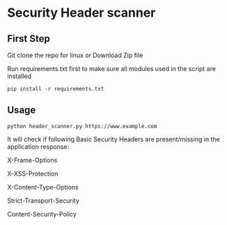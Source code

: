 # Security Header scanner

## First Step

Git clone the repo for linux or Download Zip file


Run requirements.txt first to make sure all modules used in the script are installed

`pip install -r requirements.txt`

## Usage

`python header_scanner.py https://www.example.com` 

It will check if following Basic Security Headers are present/missing in the application response:

X-Frame-Options

X-XSS-Protection

X-Content-Type-Options

Strict-Transport-Security

Content-Security-Policy
